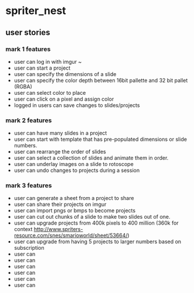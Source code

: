 # spriter_nest
## user stories
### mark 1 features
* user can log in with imgur ~
* user can start a project
* user can specify the dimensions of a slide
* user can specify the color depth between 16bit pallette and 32 bit pallet (RGBA)
* user can select color to place
* user can click on a pixel and assign color
* logged in users can save changes to slides/projects

### mark 2 features
* user can have many slides in a project
* user can start with template that has pre-populated dimensions or slide numbers.
* user can rearrange the order of slides
* user can select a collection of slides and animate them in order.
* user can underlay images on a slide to rotoscope
* user can undo changes to projects during a session

### mark 3 features
* user can generate a sheet from a project to share
* user can share their projects on imgur
* user can import pngs or bmps to become projects
* user can cut out chunks of a slide to make two slides out of one.
* user can upgrade projects from 400k pixels to 400 million (360k for context http://www.spriters-resource.com/snes/smarioworld/sheet/53664/)
* user can upgrade from having 5 projects to larger numbers based on subscription
* user can 
* user can 
* user can 
* user can 
* user can 
* user can 
